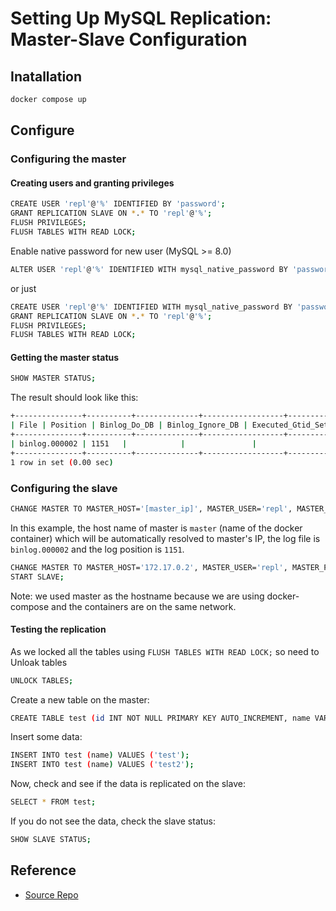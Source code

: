 # Setting Up MySQL Replication: Master-Slave Configuration

## Inatallation

```bash
docker compose up
```

## Configure

### Configuring the master

#### Creating users and granting privileges

```bash
CREATE USER 'repl'@'%' IDENTIFIED BY 'password';
GRANT REPLICATION SLAVE ON *.* TO 'repl'@'%';
FLUSH PRIVILEGES;
FLUSH TABLES WITH READ LOCK;
```

Enable native password for new user (MySQL >= 8.0)
```bash
ALTER USER 'repl'@'%' IDENTIFIED WITH mysql_native_password BY 'password';
```

or just

```bash
CREATE USER 'repl'@'%' IDENTIFIED WITH mysql_native_password BY 'password';
GRANT REPLICATION SLAVE ON *.* TO 'repl'@'%';
FLUSH PRIVILEGES;
FLUSH TABLES WITH READ LOCK;
```

#### Getting the master status

```bash
SHOW MASTER STATUS;
```

The result should look like this:

```bash
+---------------+----------+--------------+------------------+-------------------+
| File | Position | Binlog_Do_DB | Binlog_Ignore_DB | Executed_Gtid_Set |
+---------------+----------+--------------+------------------+-------------------+
| binlog.000002 | 1151   |            |               |                 |
+---------------+----------+--------------+------------------+-------------------+
1 row in set (0.00 sec)
```

### Configuring the slave

```bash
CHANGE MASTER TO MASTER_HOST='[master_ip]', MASTER_USER='repl', MASTER_PASSWORD='password', MASTER_LOG_FILE='[log_file_from_master]', MASTER_LOG_POS=[log_position_from_master];
```

In this example, the host name of master is `master` (name of the docker container) which will be automatically resolved to master's IP, the log file is `binlog.000002` and the log position is `1151`.

```bash
CHANGE MASTER TO MASTER_HOST='172.17.0.2', MASTER_USER='repl', MASTER_PASSWORD='password', MASTER_LOG_FILE='binlog.000002', MASTER_LOG_POS=857;
START SLAVE;
```

Note: we used master as the hostname because we are using docker-compose and the containers are on the same network.

#### Testing the replication

As we locked all the tables using `FLUSH TABLES WITH READ LOCK;` so need to Unloak tables
```bash
UNLOCK TABLES;
```

Create a new table on the master:

```bash
CREATE TABLE test (id INT NOT NULL PRIMARY KEY AUTO_INCREMENT, name VARCHAR(255));
```

Insert some data:

```bash
INSERT INTO test (name) VALUES ('test');
INSERT INTO test (name) VALUES ('test2');
```

Now, check and see if the data is replicated on the slave:

```bash
SELECT * FROM test;
```

If you do not see the data, check the slave status:

```bash
SHOW SLAVE STATUS;
```

## Reference

- [Source Repo](https://github.com/umarfchy/mysql-replication)


